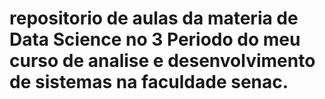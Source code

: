 # repositorio de aulas da materia de Data Science no 3 Periodo do meu curso de analise e desenvolvimento de sistemas na faculdade senac.
